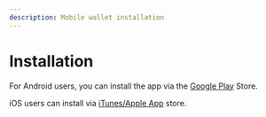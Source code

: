 ```yaml
---
description: Mobile wallet installation
---
```


# Installation

For Android users, you can install the app via the [Google Play](https://play.google.com/store/apps/details?id=com.nixwallet) Store.

iOS users can install via [iTunes/Apple App](https://apps.apple.com/us/app/nixwallet/id1448766958?ls=1) store.

